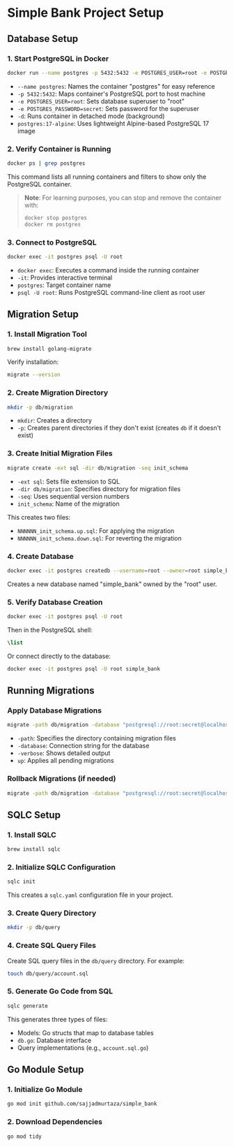 # Simple Bank Project Setup

## Database Setup

### 1. Start PostgreSQL in Docker
```bash
docker run --name postgres -p 5432:5432 -e POSTGRES_USER=root -e POSTGRES_PASSWORD=secret -d postgres:17-alpine
```
- `--name postgres`: Names the container "postgres" for easy reference
- `-p 5432:5432`: Maps container's PostgreSQL port to host machine
- `-e POSTGRES_USER=root`: Sets database superuser to "root"
- `-e POSTGRES_PASSWORD=secret`: Sets password for the superuser
- `-d`: Runs container in detached mode (background)
- `postgres:17-alpine`: Uses lightweight Alpine-based PostgreSQL 17 image

### 2. Verify Container is Running
```bash
docker ps | grep postgres
```
This command lists all running containers and filters to show only the PostgreSQL container.

> **Note**: For learning purposes, you can stop and remove the container with:
> ```bash
> docker stop postgres
> docker rm postgres
> ```

### 3. Connect to PostgreSQL
```bash
docker exec -it postgres psql -U root
```
- `docker exec`: Executes a command inside the running container
- `-it`: Provides interactive terminal
- `postgres`: Target container name
- `psql -U root`: Runs PostgreSQL command-line client as root user

## Migration Setup

### 1. Install Migration Tool
```bash
brew install golang-migrate
```

Verify installation:
```bash
migrate --version
```

### 2. Create Migration Directory
```bash
mkdir -p db/migration
```
- `mkdir`: Creates a directory
- `-p`: Creates parent directories if they don't exist (creates `db` if it doesn't exist)

### 3. Create Initial Migration Files
```bash
migrate create -ext sql -dir db/migration -seq init_schema
```
- `-ext sql`: Sets file extension to SQL
- `-dir db/migration`: Specifies directory for migration files
- `-seq`: Uses sequential version numbers
- `init_schema`: Name of the migration

This creates two files:
- `NNNNNN_init_schema.up.sql`: For applying the migration
- `NNNNNN_init_schema.down.sql`: For reverting the migration

### 4. Create Database
```bash
docker exec -it postgres createdb --username=root --owner=root simple_bank
```
Creates a new database named "simple_bank" owned by the "root" user.

### 5. Verify Database Creation
```bash
docker exec -it postgres psql -U root
```

Then in the PostgreSQL shell:
```sql
\list
```

Or connect directly to the database:
```bash
docker exec -it postgres psql -U root simple_bank
```

## Running Migrations

### Apply Database Migrations
```bash
migrate -path db/migration -database "postgresql://root:secret@localhost:5432/simple_bank?sslmode=disable" -verbose up
```
- `-path`: Specifies the directory containing migration files
- `-database`: Connection string for the database
- `-verbose`: Shows detailed output
- `up`: Applies all pending migrations

### Rollback Migrations (if needed)
```bash
migrate -path db/migration -database "postgresql://root:secret@localhost:5432/simple_bank?sslmode=disable" -verbose down
```

## SQLC Setup

### 1. Install SQLC
```bash
brew install sqlc
```

### 2. Initialize SQLC Configuration
```bash
sqlc init
```
This creates a `sqlc.yaml` configuration file in your project.

### 3. Create Query Directory
```bash
mkdir -p db/query
```

### 4. Create SQL Query Files
Create SQL query files in the `db/query` directory. For example:
```bash
touch db/query/account.sql
```

### 5. Generate Go Code from SQL
```bash
sqlc generate
```
This generates three types of files:
- Models: Go structs that map to database tables
- `db.go`: Database interface
- Query implementations (e.g., `account.sql.go`)

## Go Module Setup

### 1. Initialize Go Module
```bash
go mod init github.com/sajjadmurtaza/simple_bank
```

### 2. Download Dependencies
```bash
go mod tidy
```